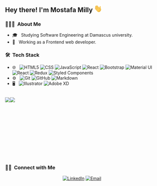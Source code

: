 <h2> Hey there! I'm Mostafa Milly <img src="https://github.com/ali-mohamed-nasser/ali-mohamed-nasser/blob/main/icons/hello.gif" width="26"></h2> 

<h3> 👨🏻‍💻 &nbsp;About Me </h3>

- 🎓 &nbsp; Studying Software Engineering at Damascus university.
- 💼 &nbsp; Working as a Frontend web developer.

<h3> 🛠 &nbsp;Tech Stack</h3>

- 🌐 &nbsp;
  ![HTML5](https://img.shields.io/badge/-HTML5-333333?style=flat&logo=HTML5)
  ![CSS](https://img.shields.io/badge/-CSS-333333?style=flat&logo=CSS3&logoColor=1572B6)
  ![JavaScript](https://img.shields.io/badge/-JavaScript-333333?style=flat&logo=javascript)
  ![React](https://img.shields.io/badge/-React-333333?style=flat&logo=react)
  ![Bootstrap](https://img.shields.io/badge/-Bootstrap-333333?style=flat&logo=bootstrap&logoColor=563D7C)
  ![Material UI](https://img.shields.io/badge/materialui-333333?style=flat&logo=material-ui&logoColor=563D7C)
  ![React](https://img.shields.io/badge/-React-333333?style=flat&logo=react)
  ![Redux](https://img.shields.io/badge/redux-333333?style=flat&logo=redux&logoColor=563D7C)
  ![Styled Components](https://img.shields.io/badge/styled--components-333333?style=flatlogo=styled-components&logoColor=white)
- ⚙️ &nbsp;
  ![Git](https://img.shields.io/badge/-Git-333333?style=flat&logo=git)
  ![GitHub](https://img.shields.io/badge/-GitHub-333333?style=flat&logo=github)
  ![Markdown](https://img.shields.io/badge/-Markdown-333333?style=flat&logo=markdown)
- 🖥 &nbsp;
  ![Illustrator](https://img.shields.io/badge/-Illustrator-333333?style=flat&logo=adobe-illustrator)
  ![Adobe XD](https://img.shields.io/badge/Adobe%20XD-333333?style=flat&logo=Adobe%20XD&logoColor=#FF61F6)
<br/>

<a href="https://github.com/mostafakmilly" style="display:flex;">
  <img height="180em" src="https://github-readme-stats.vercel.app/api?username=mostafakmilly&theme=react&show_icons=true" />
  <img height="180em" src="https://github-readme-stats.vercel.app/api/top-langs/?username=mostafakmilly&theme=react&layout=compact" />
</a>

<br/>

<h3> 🤝🏻 &nbsp;Connect with Me </h3>

<p align="center">
<a href="https://www.linkedin.com/in/mostafa-kashoul-milly-71453a1a3/"><img alt="LinkedIn" src="https://img.shields.io/badge/LinkedIn-Mostafa%20Kashoul%20Milly-blue?style=flat-square&logo=linkedin"></a>
<a href="mailto:mostafamilly6@gmail.com"><img alt="Email" src="https://img.shields.io/badge/Email-mostafamilly6@gmail.com-blue?style=flat-square&logo=gmail"></a>
</p>
